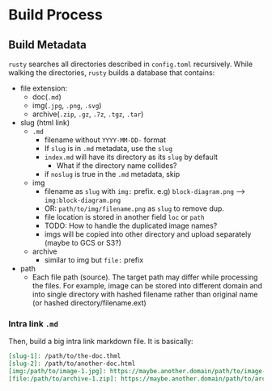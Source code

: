 # Build Process

## Build Metadata

`rusty` searches all directories described in `config.toml` recursively. While
walking the directories, `rusty` builds a database that contains:

- file extension:
    - doc(`.md`)
    - img(`.jpg`, `.png`, `.svg`)
    - archive(`.zip`, `.gz`, `.7z`, `.tgz`, `.tar`)
- slug (html link)
    - `.md`
        - filename without `YYYY-MM-DD-` format
        - If `slug` is in `.md` metadata, use the `slug`
        - `index.md` will have its directory as its `slug` by default
            - What if the directory name collides?
        - if `noslug` is true in the `.md` metadata, skip
    - img
        - filename as `slug` with `img:` prefix.
            e.g) `block-diagram.png` --> `img:block-diagram.png`
        - OR: `path/to/img/filename.png` as `slug` to remove dup.
        - file location is stored in another field `loc` or `path`
        - TODO: How to handle the duplicated image names?
        - imgs will be copied into other directory and upload separately (maybe
          to GCS or S3?)
    - archive
        - similar to img but `file:` prefix
- path
    - Each file path (source). The target path may differ while processing the
      files. For example, image can be stored into different domain and into
      single directory with hashed filename rather than original name (or hashed
      directory/filename.ext)

### Intra link `.md`

Then, build a big intra link markdown file. It is basically:

```md
[slug-1]: /path/to/the-doc.thml
[slug-2]: /path/to/another-doc.html
[img:/path/to/image-1.jpg]: https://maybe.another.domain/path/to/image-1.jpg
[file:/path/to/archive-1.zip]: https://maybe.another.domain/path/to/archive-1.zip
```
